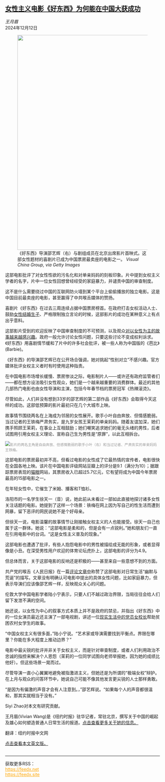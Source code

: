<!--1733976421000-->
[女性主义电影《好东西》为何能在中国大获成功](https://cn.nytimes.com/china/20241212/china-feminist-comedy-her-story/)
------

<address>王月眉</address><time pudate="2024-12-12 11:49:21" datetime="2024-12-12 11:49:21">2024年12月12日</time><figure><img src="https://images.weserv.nl/?url=static01.nyt.com/images/2024/12/11/multimedia/11china-movie-wkbf/11china-movie-wkbf-master1050.jpg" width="1050" height="700"><figcaption>《好东西》导演邵艺辉（右）与剧组成员在北京出席影片首映式。这部女性题材的喜剧片已成为中国票房最卖座的电影之一。 <cite>Visual China Group, via Getty Images</cite></figcaption></figure><section><p>这部电影批评了对女性性欲的污名化和对单亲妈妈的刻板印象。片中提到女权主义学者的名字，片中一位女性回想曾经经受的家庭暴力，并谴责中国的审查制度。</p><p>这不是什么需要绕过中国的互联网防火墙到某个平台上偷偷播放的独立电影。这是中国目前最卖座的电影，甚至赢得了中共喉舌媒体的赞扬。</p><p>喜剧片《好东西》在过去三周连续占据中国票房榜首。在政府打击女权活动人士、鼓励<a href="https://cn.nytimes.com/china/20241009/china-women-children-abortions/">女性结婚生子</a>、严格限制独立言论的时候，这部影片的成功在某种意义上有点出乎意料。</p><p>这部影片受到的欢迎反映了中国审查制度的不可预测，以及观众<a href="https://cn.nytimes.com/china/20230807/china-barbie-women-feminism/">对以女性为主的故事越来越感兴趣</a>。政府一般允许讨论女性问题，只要这些讨论不变成权利诉求。《好东西》用喜剧情节缓和了片中的许多社会批评，被一些人称为中国版的《芭比》(Barbie)。</p><p>《好东西》的导演邵艺辉已在公开场合强调，她对挑起“性别对立”不感兴趣。官方媒体批评女权主义者时有时使用这种指责。</p><p>在中国电影市场增长缓慢、票房惨淡之际，电影制片人——或许还有政府监管者们——都在想方设法吸引女性观众，她们是一个越来越重要的消费群体。最近的其他几部热门电影也由女性导演和主演，包括今年春节档的票房冠军《热辣滚烫》。</p><p>尽管如此，人们并没有想到33岁的邵艺辉的第二部作品《好东西》会取得今天这样的成功。这部低预算的影片最初只在几个大城市上映。</p><p>故事情节围绕两名在上海成为邻居的女性展开。歌手小叶自由奔放、但情感脆弱。当过记者的王铁梅严肃务实，是九岁女孩王茉莉的单亲妈妈。随着友谊加深，她们携手照顾王茉莉，在事业上互相鼓励；她们嘲笑追求她们的毫无头绪的男性，后者试图用引用女权主义理论、宣称自己生为男性是“原罪”，以此互相拆台。</p><p><img src="https://images.weserv.nl/?url=static01.nyt.com/images/2024/12/11/multimedia/11china-movie-mbwt/11china-movie-mbwt-master1050.jpg"><small style="color: #999;">影片的两名主角是自由奔放、但感情脆弱的歌手小叶（右）和当过记者、严肃务实的单亲妈妈王铁梅。</small></p><p>这部电影的票房最初并不高，但看过电影的女性成了它最热情的宣传者，电影很快在全国各地上映。该片在中国电影评级网站豆瓣上的评分是9.1（满分为10）；据跟踪票房表现的<a rel="noopener noreferrer" target="_blank" href="https://piaofang.maoyan.com/movie/1491059">猫眼</a>网站，其票房收入已超过5.7亿元，它有望将成为中国今年票房最高的15部电影之一。</p><p>在年轻女性中，它催生了米姆、播客和T恤衫。</p><p>洛阳市的一名学生徐天一（音）说，她此前从未看过一部如此直接地探讨诸多女性关注话题的电影。她提到了这样一个场景：铁梅在网上因为写自己的性生活而遭到网暴，留下恶评的网民说她不是个好母亲。</p><p>但徐天一说，电影温馨的故事情节让刚接触女权主义的人也能接受。徐天一自己也属于这一群体。她说：“这部电影是柔和的，但是会有一点锐利。”她和朋友们一直在引用电影中的台词。“这是女性主义普及的现象。”</p><p>这部电影也遭遇了批评，有些人抱怨电影中的男性被描绘成无能的形象，或者显得像是小丑。在深受男性用户欢迎的体育论坛虎扑上，这部电影的评分为4.9。</p><p>但总体而言，关于这部电影的反响还是积极的——甚至来自一些意想不到的方面。</p><p>共产党的喉舌《人民日报》在一篇<a rel="noopener noreferrer" target="_blank" href="https://www.163.com/dy/article/JHKANFAQ0514D3UH.html">评论文章中</a>称赞了这部电影对日常生活“幽默与荒诞”的描写。文章没有明确认可电影中提出的具体女性问题，比如家庭暴力，但表示导演们应该像邵艺辉一样，反映观众关心的问题。</p><p>伦敦大学中国电影学者陆小宁表示，只要人们不越过政治界限，当局往往会给人们留下发泄不满的空间。</p><p>她还说，以女性为中心的叙事方式本质上并不是政府的禁忌，并指出《好东西》中的一位女演员最近还主演了一部电视剧，讲述一位<a rel="noopener noreferrer" target="_blank" href="https://www.chinadaily.com.cn/a/202409/27/WS66f66227a310f1265a1c548d_1.html" title="Link: https://www.chinadaily.com.cn/a/202409/27/WS66f66227a310f1265a1c548d_1.html">现实生活中的党员女校长</a>帮助贫困农村女学生的故事。</p><p>“中国女权主义有很多面，”陆小宁说。“艺术家或导演需要找到平衡点。界限在哪里？你能在多大程度上推动边界？”</p><p>电影中最尖锐的批评并非关于女权主义，而是针对审查制度，或者人们利用政治不忠诚的指控来解决个人恩怨（茉莉的一位同学试图向老师举报她，因为她的成绩比他好）。但这些场景一晃而过。</p><p>尽管导演一直小心翼翼地避免被指激​​进主义，但她还是为所谓的“极端女权”辩护。在上月与观众的问答环节中，她说自己可能不像其他发言更尖锐的人士那样勇敢。</p><p>“是因为有偏激的声音才会有人注意到。，”邵艺辉说。“如果每个人的声音都很温和，那其实就相当于没有。”</p></section><footer><p>Siyi Zhao对本文有研究贡献。</p><p>王月眉(Vivian Wang)是《纽约时报》驻华记者，常驻北京，撰写关于中国的崛起及雄心如何塑造普通人日常生活的报道。<a rel="nofollow" target="_blank" href="https://www.nytimes.com/by/vivian-wang">点击查看更多关于她的信息。</a></p><p>翻译：纽约时报中文网</p><a rel="nofollow" target="_blank" href="https://www.nytimes.com/2024/12/11/world/asia/china-feminist-comedy-her-story.html">点击查看本文英文版。</a></footer><br><hr><div>获取更多RSS：<br><a href="https://feedx.net" style="color:orange" target="_blank">https://feedx.net</a> <br><a href="https://feedx.site" style="color:orange" target="_blank">https://feedx.site</a><br></div>
